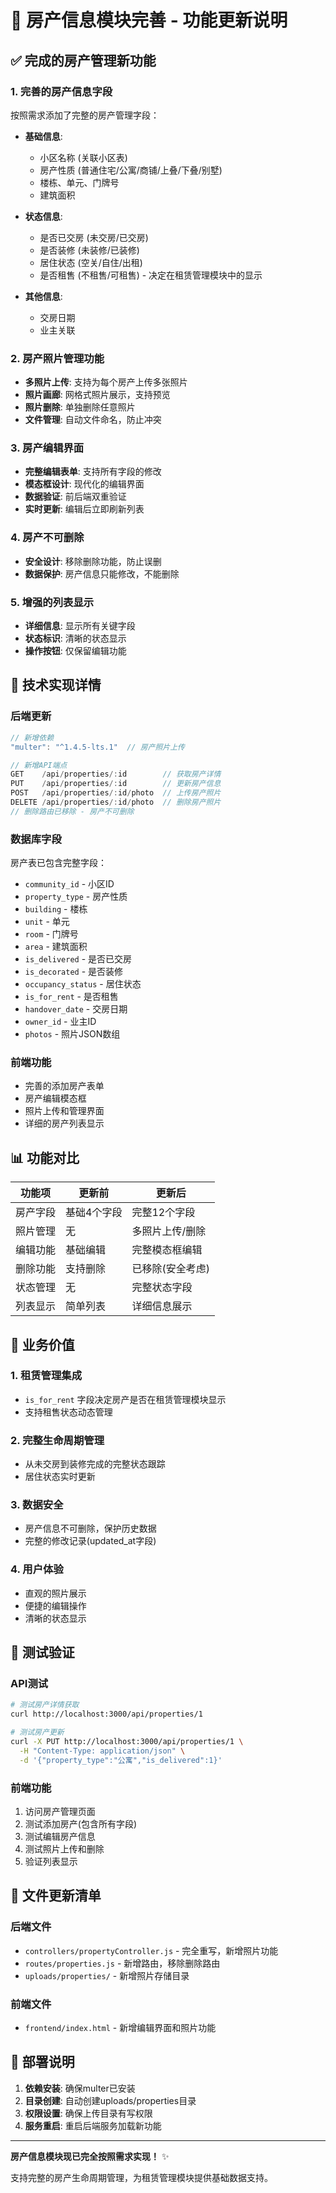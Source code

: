 # 🏢 房产信息模块完善 - 功能更新说明

## ✅ 完成的房产管理新功能

### 1. 完善的房产信息字段
按照需求添加了完整的房产管理字段：

- **基础信息**:
  - 小区名称 (关联小区表)
  - 房产性质 (普通住宅/公寓/商铺/上叠/下叠/别墅)
  - 楼栋、单元、门牌号
  - 建筑面积

- **状态信息**:
  - 是否已交房 (未交房/已交房)
  - 是否装修 (未装修/已装修)
  - 居住状态 (空关/自住/出租)
  - 是否租售 (不租售/可租售) - 决定在租赁管理模块中的显示

- **其他信息**:
  - 交房日期
  - 业主关联

### 2. 房产照片管理功能
- **多照片上传**: 支持为每个房产上传多张照片
- **照片画廊**: 网格式照片展示，支持预览
- **照片删除**: 单独删除任意照片
- **文件管理**: 自动文件命名，防止冲突

### 3. 房产编辑界面
- **完整编辑表单**: 支持所有字段的修改
- **模态框设计**: 现代化的编辑界面
- **数据验证**: 前后端双重验证
- **实时更新**: 编辑后立即刷新列表

### 4. 房产不可删除
- **安全设计**: 移除删除功能，防止误删
- **数据保护**: 房产信息只能修改，不能删除

### 5. 增强的列表显示
- **详细信息**: 显示所有关键字段
- **状态标识**: 清晰的状态显示
- **操作按钮**: 仅保留编辑功能

## 🔧 技术实现详情

### 后端更新
```javascript
// 新增依赖
"multer": "^1.4.5-lts.1"  // 房产照片上传

// 新增API端点
GET    /api/properties/:id        // 获取房产详情
PUT    /api/properties/:id        // 更新房产信息
POST   /api/properties/:id/photo  // 上传房产照片
DELETE /api/properties/:id/photo  // 删除房产照片
// 删除路由已移除 - 房产不可删除
```

### 数据库字段
房产表已包含完整字段：
- `community_id` - 小区ID
- `property_type` - 房产性质
- `building` - 楼栋
- `unit` - 单元
- `room` - 门牌号
- `area` - 建筑面积
- `is_delivered` - 是否已交房
- `is_decorated` - 是否装修
- `occupancy_status` - 居住状态
- `is_for_rent` - 是否租售
- `handover_date` - 交房日期
- `owner_id` - 业主ID
- `photos` - 照片JSON数组

### 前端功能
- 完善的添加房产表单
- 房产编辑模态框
- 照片上传和管理界面
- 详细的房产列表显示

## 📊 功能对比

| 功能项 | 更新前 | 更新后 |
|--------|--------|--------|
| 房产字段 | 基础4个字段 | 完整12个字段 |
| 照片管理 | 无 | 多照片上传/删除 |
| 编辑功能 | 基础编辑 | 完整模态框编辑 |
| 删除功能 | 支持删除 | 已移除(安全考虑) |
| 状态管理 | 无 | 完整状态字段 |
| 列表显示 | 简单列表 | 详细信息展示 |

## 🎯 业务价值

### 1. 租赁管理集成
- `is_for_rent` 字段决定房产是否在租赁管理模块显示
- 支持租售状态动态管理

### 2. 完整生命周期管理
- 从未交房到装修完成的完整状态跟踪
- 居住状态实时更新

### 3. 数据安全
- 房产信息不可删除，保护历史数据
- 完整的修改记录(updated_at字段)

### 4. 用户体验
- 直观的照片展示
- 便捷的编辑操作
- 清晰的状态显示

## 🧪 测试验证

### API测试
```bash
# 测试房产详情获取
curl http://localhost:3000/api/properties/1

# 测试房产更新
curl -X PUT http://localhost:3000/api/properties/1 \
  -H "Content-Type: application/json" \
  -d '{"property_type":"公寓","is_delivered":1}'
```

### 前端功能
1. 访问房产管理页面
2. 测试添加房产(包含所有字段)
3. 测试编辑房产信息
4. 测试照片上传和删除
5. 验证列表显示

## 📁 文件更新清单

### 后端文件
- `controllers/propertyController.js` - 完全重写，新增照片功能
- `routes/properties.js` - 新增路由，移除删除路由
- `uploads/properties/` - 新增照片存储目录

### 前端文件
- `frontend/index.html` - 新增编辑界面和照片功能

## 🚀 部署说明

1. **依赖安装**: 确保multer已安装
2. **目录创建**: 自动创建uploads/properties目录
3. **权限设置**: 确保上传目录有写权限
4. **服务重启**: 重启后端服务加载新功能

---

**房产信息模块现已完全按照需求实现！** ✨

支持完整的房产生命周期管理，为租赁管理模块提供基础数据支持。